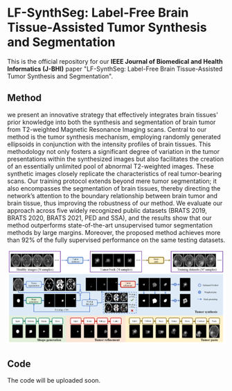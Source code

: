 # LF-SynthSeg: Label-Free Brain Tissue-Assisted Tumor Synthesis and Segmentation
This is the official repository for our **IEEE Journal of Biomedical and Health Informatics (J-BHI)** paper "LF-SynthSeg: Label-Free Brain Tissue-Assisted Tumor Synthesis and Segmentation".

## Method
we present an innovative strategy that effectively integrates brain tissues' prior knowledge into both the synthesis and segmentation of brain tumor from T2-weighted Magnetic Resonance Imaging scans. Central to our method is the tumor synthesis mechanism, employing randomly generated ellipsoids in conjunction with the intensity profiles of brain tissues. This methodology not only fosters a significant degree of variation in the tumor presentations within the synthesized images but also facilitates the creation of an essentially unlimited pool of abnormal T2-weighted images. These synthetic images closely replicate the characteristics of real tumor-bearing scans. Our training protocol extends beyond mere tumor segmentation; it also encompasses the segmentation of brain tissues, thereby directing the network’s attention to the boundary relationship between brain tumor and brain tissue, thus improving the robustness of our method. We evaluate our approach across five widely recognized public datasets (BRATS 2019, BRATS 2020, BRATS 2021, PED and SSA), and the results show that our method outperforms state-of-the-art unsupervised tumor segmentation methods by large margins. Moreover, the proposed method achieves more than 92$\%$ of the fully supervised performance on the same testing datasets.

![image](https://github.com/xu1px/LF-Synthseg/blob/main/fig2_overview.png)

## Code
The code will be uploaded soon.
